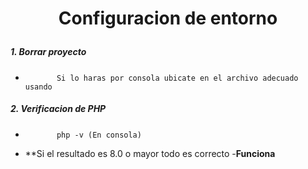 # <p align="center" color> Configuracion de entorno</p>
#####    1. Borrar proyecto
-            Si lo haras por consola ubicate en el archivo adecuado usando
#####    2. Verificacion de PHP 
-            php -v (En consola)
- **Si el resultado es 8.0 o mayor todo es correcto
-**Funciona**